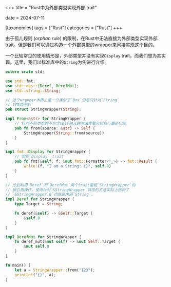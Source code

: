 +++
title = "Rust中为外部类型实现外部 trait"

date = 2024-07-11

[taxonomies]
tags = ["Rust"]
categories = ["Rust"]
+++

由于孤儿规则 (*orphan rule*) 的限制，在Rust中无法直接为外部类型实现外部trait。但是我们可以通过构造一个外部类型的wrapper来间接实现这个目的。

一个比较常见的使用情形是，外部类型并没有实现`Display` trait，而我们想为其实现。这里，我们以标准库中的`String`为例进行介绍。

```Rust
extern crate std;

use std::fmt;
use std::ops::{Deref, DerefMut};
use std::string::String;

// 这个wrapper本质上是一个类似于`Box`但是只针对`String`
// 的智能指针
pub struct StringWrapper(String);

impl From<&str> for StringWrapper {
    // 针对不同类型的不包含self输入的方法需要分别自行重新实现
    pub fn from(source: &str) -> Self {
        StringWrapper(String::from(source))
    }
}

impl fmt::Display for StringWrapper {
    // 实现`Display` trait
    pub fn fmt(&self, f: &mut fmt::Formatter<'_>) -> fmt::Result {
        write!(f, "I am a String: {}", self.0)
    }
}

// 分别利用`Deref`和`DerefMut`两个trait重载`StringWrapper`的
// 解引用操作。使得针对`&StringWrapper`调用的方法实际上指向了
// `&StringWrapper.0`也就是内部`String`。
impl Deref for StringWrapper {
    type Target = String;

    fn deref(&self) -> &Self::Target {
        &self.0
    }
}

impl DerefMut for StringWrapper {
    fn deref_mut(&mut self) -> &mut Self::Target {
        &mut self.0
    }
}

fn main() {
    let a = StringWrapper::from("123");
    println!("{}", a);
}
```
